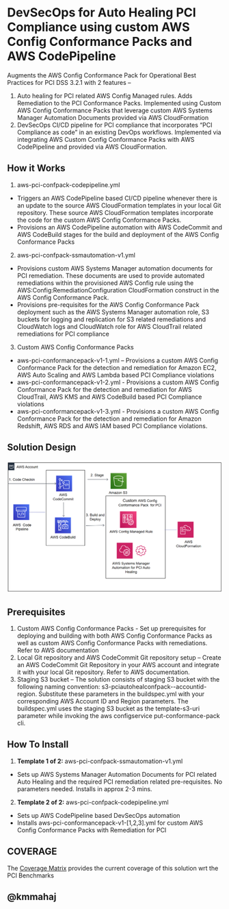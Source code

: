 <p align="center">
</p>

# DevSecOps for Auto Healing PCI Compliance using custom AWS Config Conformance Packs and AWS CodePipeline

Augments the AWS Config Conformance Pack for Operational Best Practices for PCI DSS 3.2.1 with 2 features –
1. Auto healing for PCI related AWS Config Managed rules. Adds Remediation to the PCI Conformance Packs. Implemented using Custom AWS Config Conformance Packs that leverage custom AWS Systems Manager Automation Documents provided via AWS CloudFormation
2.	DevSecOps CI/CD pipeline for PCI compliance that incorporates “PCI Compliance as code” in an existing DevOps workflows. Implemented via integrating AWS Custom Config Conformance Packs with AWS CodePipeline and provided via AWS CloudFormation.  



## How it Works

1. aws-pci-confpack-codepipeline.yml
- Triggers an AWS CodePipeline based CI/CD pipeline whenever there is an update to the source AWS CloudFormation templates in your local Git repository. These source AWS CloudFormation templates incorporate the code for the custom AWS Config Conformance Packs.
- Provisions an AWS CodePipeline automation with AWS CodeCommit and AWS CodeBuild stages for the build and deployment of the AWS Config Conformance Packs
2. aws-pci-confpack-ssmautomation-v1.yml
- Provisions custom AWS Systems Manager automation documents for PCI remediation. These documents are used to provide automated remediations within the provisioned AWS Config rule using the AWS:Config:RemediationConfiguration CloudFormation construct in the AWS Config Conformance Pack. 
- Provisions pre-requisites for the AWS Config Conformance Pack deployment such as the AWS Systems Manager automation role, S3 buckets for logging and replication for S3 related remediations and CloudWatch logs and CloudWatch role for AWS CloudTrail related remediations for PCI compliance
3. Custom AWS Config Conformance Packs
- aws-pci-conformancepack-v1-1.yml – Provisions a custom AWS Config Conformance Pack for the detection and remediation for Amazon EC2, AWS Auto Scaling and AWS Lambda based PCI Compliance violations
- aws-pci-conformancepack-v1-2.yml - Provisions a custom AWS Config Conformance Pack for the detection and remediation for AWS CloudTrail, AWS KMS and AWS CodeBuild based PCI Compliance violations 
- aws-pci-conformancepack-v1-3.yml - Provisions a custom AWS Config Conformance Pack for the detection and remediation for Amazon Redshift, AWS RDS and AWS IAM based PCI Compliance violations.


## Solution Design

![](images/arch-diagram.png)

## Prerequisites
1.	Custom AWS Config Conformance Packs - Set up prerequisites for deploying and building with both AWS Config Conformance Packs as well as custom AWS Config Conformance Packs with remediations. Refer to AWS documentation
2.	Local Git repository and AWS CodeCommit Git repository setup – Create an AWS CodeCommit Git Repository in your AWS account and integrate it with your local Git repository. Refer to AWS documentation.
3.	Staging S3 bucket – The solution consists of staging S3 bucket with the following naming convention: s3-pciautohealconfpack--accountid-region. Substitute these parameters in the buildspec.yml with your corresponding AWS Account ID and Region parameters. The buildspec.yml uses the staging S3 bucket as the template-s3-uri parameter while invoking the aws configservice put-conformance-pack cli.


## How To Install

1. **Template 1 of 2:** aws-pci-confpack-ssmautomation-v1.yml
* Sets up AWS Systems Manager Automation Documents for PCI related Auto Healing and the required PCI remediation related pre-requisites. No parameters needed. Installs in approx 2-3 mins.
 
2. **Template 2 of 2:** aws-pci-confpack-codepipeline.yml
* Sets up AWS CodePipeline based DevSecOps automation
* Installs aws-pci-conformancepack-v1-[1,2,3].yml for custom AWS Config Conformance Packs with Remediation for PCI

## COVERAGE

The [Coverage Matrix](https://github.com/kmmahaj/config/blob/master/aws-conformancepack-pci/coverage/AWS%20SecurityHub%20Benchmarks-Coverage-v1.xlsx) provides the current coverage of this solution wrt the PCI Benchmarks

## @kmmahaj
